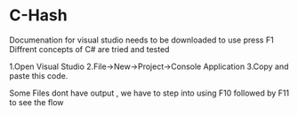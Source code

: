 # C-Hash

Documenation for visual studio needs to be downloaded to use press F1
Diffrent concepts of C# are tried and tested

1.Open Visual Studio
2.File->New->Project->Console Application
3.Copy and paste this code.

Some Files dont have output , we have to step into using F10 followed by F11 to see the flow
